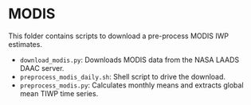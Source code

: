 # MODIS

This folder contains scripts to download a pre-process MODIS IWP estimates.

- ``download_modis.py``: Downloads MODIS data from the NASA LAADS DAAC server.
- ``preprocess_modis_daily.sh``: Shell script to drive the download.
- ``preprocess_modis.py``: Calculates monthly means and extracts global mean TIWP time series.
